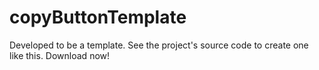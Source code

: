 # copyButtonTemplate
Developed to be a template. See the project's source code to create one like this. Download now!
